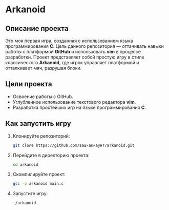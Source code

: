 # Arkanoid
## Описание проекта

Это моя первая игра, созданная с использованием языка программирования **C**. Цель данного репозитория — оттачивать навыки работы с платформой **GitHub** и использовать **vim** в процессе разработки. Проект представляет собой простую игру в стиле классического **Arkanoid**, где игрок управляет платформой и отталкивает мяч, разрушая блоки.

## Цели проекта

- Освоение работы с GitHub.
- Углубленное использование текстового редактора **vim**.
- Разработка простейших игр на языке программирования **C**.

## Как запустить игру

1. Клонируйте репозиторий:
   ```bash
   git clone https://github.com/ваш-аккаунт/arkanoid.git
   ```
2. Перейдите в директорию проекта:
   ```bash
   cd arkanoid

   ```
3. Скомпилируйте проект:
   ```bash
   gcc -o arkanoid main.c
   ```
4. Запустите игру:
    ```bash
   ./arkanoid

   ```


